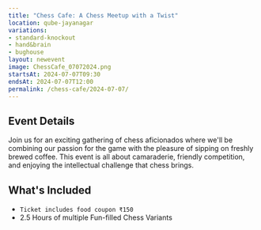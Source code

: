 ```yaml
---
title: "Chess Cafe: A Chess Meetup with a Twist"
location: qube-jayanagar
variations:
- standard-knockout
- hand&brain
- bughouse
layout: newevent
image: ChessCafe_07072024.png
startsAt: 2024-07-07T09:30
endsAt: 2024-07-07T12:00
permalink: /chess-cafe/2024-07-07/
---
```


## Event Details

Join us for an exciting gathering of chess aficionados where we'll be
combining our passion for the game with the pleasure of sipping on freshly
brewed coffee. This event is all about camaraderie, friendly competition, and
enjoying the intellectual challenge that chess brings.

## What's Included

- `Ticket includes food coupon ₹150`
- 2.5 Hours of multiple Fun-filled Chess Variants